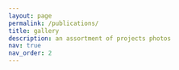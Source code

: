 ```yaml
---
layout: page
permalink: /publications/
title: gallery
description: an assortment of projects photos 
nav: true
nav_order: 2
---
```


<!-- _pages/publications.md -->
<div class="gallery">


</div>
